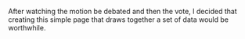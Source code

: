 After watching the motion be debated and then the vote, I decided that creating this simple page that draws together a set of data would be worthwhile.
